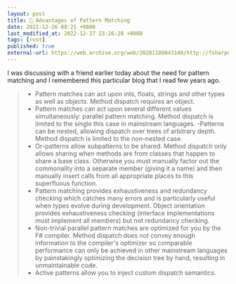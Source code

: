 ```yaml
---
layout: post
title: 🔗 Advantages of Pattern Matching
date: 2022-12-26 08:21 +0000
last_modified_at: 2022-12-27 23:26:28 +0000
tags: [rust]
published: true
external-url: https://web.archive.org/web/20201109043148/http://fsharpnews.blogspot.com/2009/08/advantages-of-pattern-matching.html
---
```


I was discussing with a friend earlier today about the need for pattern matching
and I remembered this particular blog that I read few years ago.

> - Pattern matches can act upon ints, floats, strings and other types as well as objects. Method dispatch requires an object.
> - Pattern matches can act upon several different values simultaneously: parallel pattern matching. Method dispatch is limited to the single this case in mainstream languages.
> -Patterns can be nested, allowing dispatch over trees of arbitrary depth. Method dispatch is limited to the non-nested case.
> - Or-patterns allow subpatterns to be shared. Method dispatch only allows sharing when methods are from classes that happen to share a base class. Otherwise you must manually factor out the commonality into a separate member (giving it a name) and then manually insert calls from all appropriate places to this superfluous function.
> - Pattern matching provides exhaustiveness and redundancy checking which catches many errors and is particularly useful when types evolve during development. Object orientation provides exhaustiveness checking (interface implementations must implement all members) but not redundancy checking.
> - Non-trivial parallel pattern matches are optimized for you by the F# compiler. Method dispatch does not convey enough information to the compiler's optimizer so comparable performance can only be achieved in other mainstream languages by painstakingly optimizing the decision tree by hand, resulting in unmaintainable code.
> - Active patterns allow you to inject custom dispatch semantics.

